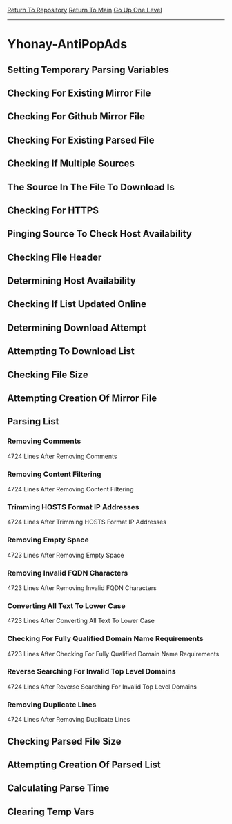 [Return To Repository](https://github.com/deathbybandaid/piholeparser/)
[Return To Main](https://github.com/deathbybandaid/piholeparser/blob/master/RecentRunLogs/Mainlog.md)
[Go Up One Level](https://github.com/deathbybandaid/piholeparser/blob/master/RecentRunLogs/TopLevelScripts/30-Processing-Blacklists.md)
____________________________________
# Yhonay-AntiPopAds
## Setting Temporary Parsing Variables
## Checking For Existing Mirror File
## Checking For Github Mirror File
## Checking For Existing Parsed File
## Checking If Multiple Sources
## The Source In The File To Download Is
## Checking For HTTPS
## Pinging Source To Check Host Availability
## Checking File Header
## Determining Host Availability
## Checking If List Updated Online
## Determining Download Attempt
## Attempting To Download List
## Checking File Size
## Attempting Creation Of Mirror File
## Parsing List
### Removing Comments
4724 Lines After Removing Comments
### Removing Content Filtering
4724 Lines After Removing Content Filtering
### Trimming HOSTS Format IP Addresses
4724 Lines After Trimming HOSTS Format IP Addresses
### Removing Empty Space
4723 Lines After Removing Empty Space
### Removing Invalid FQDN Characters
4723 Lines After Removing Invalid FQDN Characters
### Converting All Text To Lower Case
4723 Lines After Converting All Text To Lower Case
### Checking For Fully Qualified Domain Name Requirements
4723 Lines After Checking For Fully Qualified Domain Name Requirements
### Reverse Searching For Invalid Top Level Domains
4724 Lines After Reverse Searching For Invalid Top Level Domains
### Removing Duplicate Lines
4724 Lines After Removing Duplicate Lines
## Checking Parsed File Size
## Attempting Creation Of Parsed List
## Calculating Parse Time
## Clearing Temp Vars
